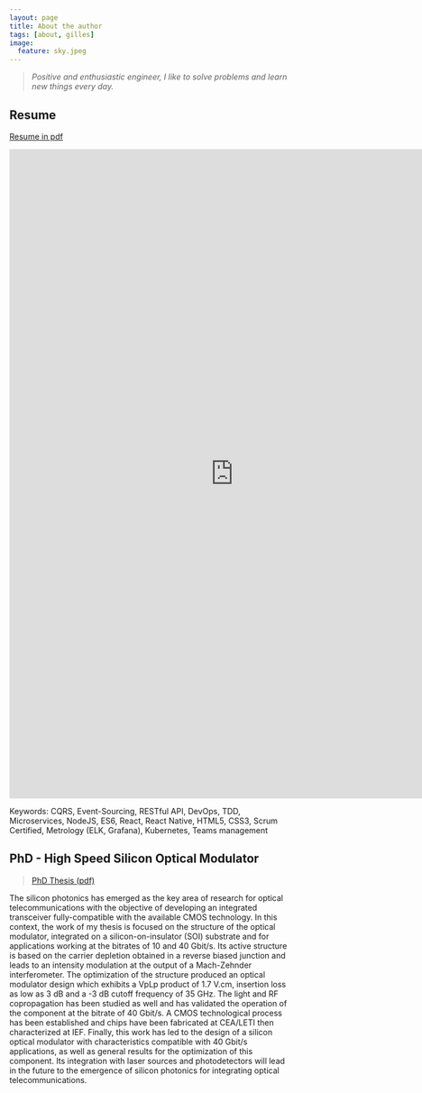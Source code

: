 ```yaml
---
layout: page
title: About the author
tags: [about, gilles]
image:
  feature: sky.jpeg
---
```


> _Positive and enthusiastic engineer, I like to solve problems and learn new
> things every day._

## Resume

[Resume in pdf](https://drive.google.com/open?id=0B9PEvSdE5LlRYlZTckdraUdUUWM)

<iframe src="https://docs.google.com/presentation/d/e/2PACX-1vQXAXEHTxGE7T44Me46m6H3COX4iS6pKiai_Q4poyrzpUuDXzVzaxJTyQCwqqvm-LZLGJPq--uXx32r/embed?start=false&loop=false&delayms=3000" frameborder="0" width="794" height="1152" allowfullscreen="true" mozallowfullscreen="true" webkitallowfullscreen="true"></iframe>

Keywords: CQRS, Event-Sourcing, RESTful API, DevOps, TDD, Microservices, NodeJS,
ES6, React, React Native, HTML5, CSS3,  Scrum Certified, Metrology (ELK,
Grafana), Kubernetes, Teams management

## PhD - High Speed Silicon Optical Modulator

> [PhD Thesis (pdf)](https://drive.google.com/file/d/0B9PEvSdE5LlRMzAwOGMxOTAtNDI0ZS00YjliLThmZmYtN2ZmNjBkNDU2NDlj/view)

The silicon photonics has emerged as the key area of research for optical telecommunications with the objective of developing an integrated transceiver fully-compatible with the available CMOS technology. In this context, the work of my thesis is focused on the structure of the optical modulator, integrated on a silicon-on-insulator (SOI) substrate and for applications working at the bitrates of 10 and 40 Gbit/s. Its active structure is based on the carrier depletion obtained in a reverse biased junction and leads to an intensity modulation at the output of a Mach-Zehnder interferometer. The optimization of the structure produced an optical modulator design which exhibits a VpLp product of 1.7 V.cm, insertion loss as low as 3 dB and a -3 dB cutoff frequency of 35 GHz. The light and RF copropagation has been studied as well and has validated the operation of the component at the bitrate of 40 Gbit/s. A CMOS technological process has been established and chips have been fabricated at CEA/LETI then characterized at IEF. Finally, this work has led to the design of a silicon optical modulator with characteristics compatible with 40 Gbit/s applications, as well as general results for the optimization of this component. Its integration with laser sources and photodetectors will lead in the future to the emergence of silicon photonics for integrating optical telecommunications.